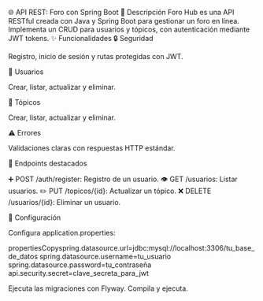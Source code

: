 🌐 API REST: Foro con Spring Boot
📄 Descripción
Foro Hub es una API RESTful creada con Java y Spring Boot para gestionar un foro en línea. Implementa un CRUD para usuarios y tópicos, con autenticación mediante JWT tokens.
✨ Funcionalidades
🔒 Seguridad

Registro, inicio de sesión y rutas protegidas con JWT.

👥 Usuarios

Crear, listar, actualizar y eliminar.

📝 Tópicos

Crear, listar, actualizar y eliminar.

⚠️ Errores

Validaciones claras con respuestas HTTP estándar.

📖 Endpoints destacados

➕ POST /auth/register: Registro de un usuario.
👁️ GET /usuarios: Listar usuarios.
✏️ PUT /topicos/{id}: Actualizar un tópico.
❌ DELETE /usuarios/{id}: Eliminar un usuario.

🔧 Configuración

Configura application.properties:

propertiesCopyspring.datasource.url=jdbc:mysql://localhost:3306/tu_base_de_datos
spring.datasource.username=tu_usuario
spring.datasource.password=tu_contraseña
api.security.secret=clave_secreta_para_jwt

Ejecuta las migraciones con Flyway.
Compila y ejecuta.
